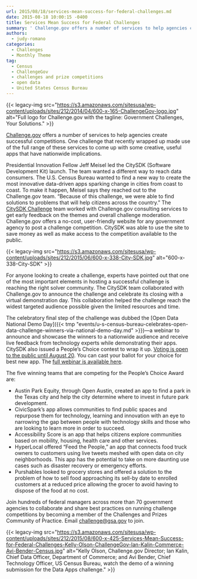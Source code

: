 ```yaml
---
url: 2015/08/18/services-mean-success-for-federal-challenges.md
date: 2015-08-18 10:00:15 -0400
title: Services Mean Success for Federal Challenges
summary: ' Challenge.gov offers a number of services to help agencies create successful competitions. One challenge that recently wrapped up made use of the full range of these services to come up with some creative, useful apps that have nationwide implications. Presidential'
authors:
  - judy-romano
categories:
  - Challenges
  - Monthly Theme
tag:
  - Census
  - ChallengeGov
  - challenges and prize competitions
  - open data
  - United States Census Bureau
---
```


{{< legacy-img src="https://s3.amazonaws.com/sitesusa/wp-content/uploads/sites/212/2014/04/600-x-165-ChallengeGov-logo.jpg" alt="Full logo for Challenge.gov with the tagline: Government Challenges, Your Solutions." >}}

[Challenge.gov](https://www.challenge.gov/list/) offers a number of services to help agencies create successful competitions. One challenge that recently wrapped up made use of the full range of these services to come up with some creative, useful apps that have nationwide implications.

Presidential Innovation Fellow Jeff Meisel led the CitySDK (Software Development Kit) launch. The team wanted a different way to reach data consumers. The U.S. Census Bureau wanted to find a new way to create the most innovative data-driven apps sparking change in cities from coast to coast. To make it happen, Meisel says they reached out to the Challenge.gov team. “Because of this challenge, we were able to find solutions to problems that will help citizens across the country.” The [CitySDK Challenge](https://www.challenge.gov/challenge/city-software-development-kit-sdk-data-solutions-challenge/) team worked with Challenge.gov consulting services to get early feedback on the themes and overall challenge moderation. Challenge.gov offers a no-cost, user-friendly website for any government agency to post a challenge competition. CitySDK was able to use the site to save money as well as make access to the competition available to the public.

{{< legacy-img src="https://s3.amazonaws.com/sitesusa/wp-content/uploads/sites/212/2015/06/600-x-338-City-SDK.jpg" alt="600-x-338-City-SDK" >}}

For anyone looking to create a challenge, experts have pointed out that one of the most important elements in hosting a successful challenge is reaching the right solver community. The CitySDK team collaborated with Challenge.gov to announce the challenge and celebrate its closing with a virtual demonstration day. This collaboration helped the challenge reach the widest targeted audience possible given the limited resources and time.

The celebratory final step of the challenge was dubbed the [Open Data National Demo Day]({{< tmp "events/u-s-census-bureau-celebrates-open-data-challenge-winners-via-national-demo-day.md" >}})—a webinar to announce and showcase the winners to a nationwide audience and receive live feedback from technology experts while demonstrating their apps. CitySDK also issued a People’s Choice contest to wrap it up. [Voting is open to the public until August 20](https://www.polleverywhere.com/multiple_choice_polls/LQJZoKEzRRP6dpp). You can cast your ballot for your choice for best new app. The [full webinar is available here](https://www.youtube.com/watch?v=wOS-T77hDXU&feature=youtu.be).

The five winning teams that are competing for the People’s Choice Award are:

  * Austin Park Equity, through Open Austin, created an app to find a park in the Texas city and help the city determine where to invest in future park development.
  * CivicSpark’s app allows communities to find public spaces and repurpose them for technology, learning and innovation with an eye to narrowing the gap between people with technology skills and those who are looking to learn more in order to succeed.
  * Accessibility Score is an app that helps citizens explore communities based on mobility, housing, health care and other services.
  * HyperLocal offered “Feed the People,” an app that connects food truck owners to customers using live tweets meshed with open data on city neighborhoods. This app has the potential to take on more daunting use cases such as disaster recovery or emergency efforts.
  * Purshables looked to grocery stores and offered a solution to the problem of how to sell food approaching its sell-by date to enrolled customers at a reduced price allowing the grocer to avoid having to dispose of the food at no cost.

Join hundreds of federal managers across more than 70 government agencies to collaborate and share best practices on running challenge competitions by becoming a member of the Challenges and Prizes Community of Practice. Email <challenge@gsa.gov> to join.

{{< legacy-img src="https://s3.amazonaws.com/sitesusa/wp-content/uploads/sites/212/2015/08/600-x-425-Services-Mean-Success-for-Federal-Challenges-Kelly-Olson-ChallengeGov-Ian-Kalin-Commerce-Avi-Bender-Census.jpg" alt="Kelly Olson, Challenge.gov Director; Ian Kalin, Chief Data Officer, Department of Commerce; and Avi Bender, Chief Technology Officer, US Census Bureau, watch the demo of a winning submission for the Data Apps challenge." >}}